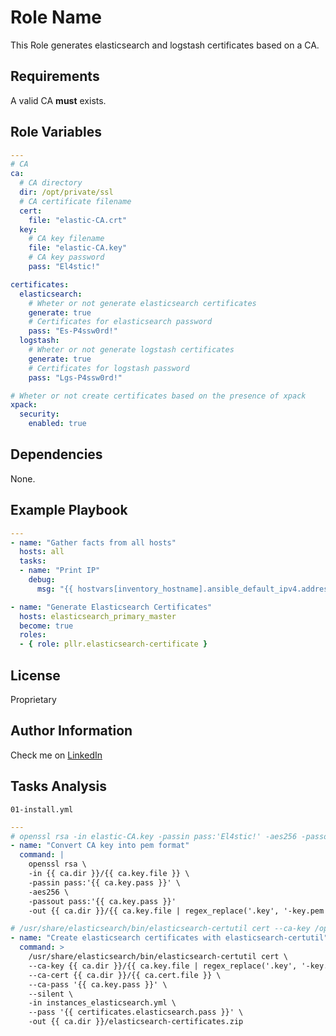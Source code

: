 Role Name
=========

This Role generates elasticsearch and logstash certificates based on a CA.

Requirements
------------

A valid CA **must** exists.

Role Variables
--------------

```yaml
---
# CA
ca:
  # CA directory
  dir: /opt/private/ssl
  # CA certificate filename
  cert:
    file: "elastic-CA.crt"
  key:
    # CA key filename
    file: "elastic-CA.key"
    # CA key password
    pass: "El4stic!"

certificates:
  elasticsearch:
    # Wheter or not generate elasticsearch certificates
    generate: true
    # Certificates for elasticsearch password
    pass: "Es-P4ssw0rd!"
  logstash:
    # Wheter or not generate logstash certificates
    generate: true
    # Certificates for logstash password
    pass: "Lgs-P4ssw0rd!"

# Wheter or not create certificates based on the presence of xpack
xpack:
  security:
    enabled: true
```

Dependencies
------------

None.

Example Playbook
----------------

```yaml
---
- name: "Gather facts from all hosts"
  hosts: all
  tasks:
  - name: "Print IP"
    debug:
      msg: "{{ hostvars[inventory_hostname].ansible_default_ipv4.address }}"

- name: "Generate Elasticsearch Certificates"
  hosts: elasticsearch_primary_master
  become: true
  roles:
  - { role: pllr.elasticsearch-certificate }
```

License
-------

Proprietary

Author Information
------------------

Check me on [LinkedIn](www.linkedin.com/in/phil-ranzato-47b8bb194)

Tasks Analysis
------------------

`01-install.yml`

```yaml
---
# openssl rsa -in elastic-CA.key -passin pass:'El4stic!' -aes256 -passout pass:'El4stic!' -out elastic-CA-key.pem
- name: "Convert CA key into pem format"
  command: |
    openssl rsa \
    -in {{ ca.dir }}/{{ ca.key.file }} \
    -passin pass:'{{ ca.key.pass }}' \
    -aes256 \
    -passout pass:'{{ ca.key.pass }}'
    -out {{ ca.dir }}/{{ ca.key.file | regex_replace('.key', '-key.pem') }}

# /usr/share/elasticsearch/bin/elasticsearch-certutil cert --ca-key /opt/private/ssl/elastic-CA-key.pem --ca-pass 'El4stic!' --ca-cert /opt/private/ssl/elastic-CA.crt --silent -in instances_elasticsearch.yml --pass 'Es-P4ssw0rd!' -out elasticsearch-certificates.zip
- name: "Create elasticsearch certificates with elasticsearch-certutil"
  command: >
    /usr/share/elasticsearch/bin/elasticsearch-certutil cert \
    --ca-key {{ ca.dir }}/{{ ca.key.file | regex_replace('.key', '-key.pem') }} \
    --ca-cert {{ ca.dir }}/{{ ca.cert.file }} \
    --ca-pass '{{ ca.key.pass }}' \
    --silent \
    -in instances_elasticsearch.yml \
    --pass '{{ certificates.elasticsearch.pass }}' \
    -out {{ ca.dir }}/elasticsearch-certificates.zip
```
